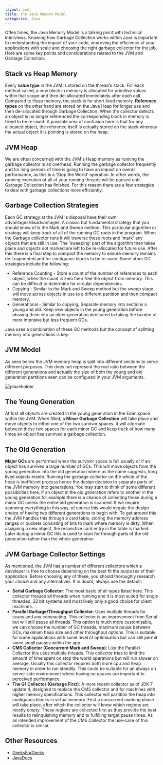 ```yaml
---
layout: post
title: The Java Memory Model
categories: Java
---
```


Often times, the Java Memory Model is a talking point with technical interviews. Knowing how Garbage Collection works within Java is important to understanding the impact of your code, improving the efficiency of your applications with scale and choosing the right garbage collector for the job. Here are some key points and considerations related to the JVM and Garbage Collection.

## Stack vs Heap Memory

Every <b>value type</b> in the JVM is stored on the thread's stack. For each method called, a new block in memory is allocated for primitive values within that scope and then de-allocated immediately after each call. Compared to Heap memory, the stack is for short lived memory. <b>Reference types</b> on the other hand are stored on the Java Heap for longer use and then de-allocated through Garbage Collection. When the collector detects an object is no longer referenced the corresponding block in memory is freed to be re-used. A possible area of confusion here is that for any allocated object, the reference itself is actually stored on the stack whereas the actual object it is pointing is stored on the heap.

## JVM Heap

We are often concerned with the JVM's Heap memory as running the garbage collector is an overhead. Running the garbage collector frequently and for long periods of time is going to have an impact on overall performance, as this is a 'Stop the World' operation. In other words, the running execution of all of your running threads will be paused until Garbage Collection has finished. For this reason there are a few strategies to deal with garbage collections more efficiently.

## Garbage Collection Strategies

Each GC strategy at the JVM 's disposal have their own advantages/disadvantages. A classic but fundamental strategy that you should know of is the Mark and Sweep method. This particular algorithm or strategy will keep track of all of the running GC roots in the program. When the Garbage collector runs it will traverse these roots and 'mark' any objects that are still in use. The 'sweeping' part of the algorithm then takes place and objects not marked are left to be re-allocated for future use. After this there is a final step to compact the memory to ensure memory remains de-fragmented and for contiguous blocks to be re-used. Some other GC strategies include the following:
<ul>
<li>Reference Counting - Store a count of the number of references to each object, when the count is zero then free the object from memory. This can be difficult to determine for circular dependencies. </li>
<li>Copying - Similar to the Mark and Sweep method but the sweep stage will move across objects in use to a different partition and then compact memory. </li>
<li>Generational - Similar to copying. Separate memory into sections a young and old. Keep new objects in the young generation before phasing them into an older generation dedicated to taking the burden of more intensive but less frequent GCs.</li>
</ul>

Java uses a combination of these GC methods but the concept of splitting memory into generations  is key.

## JVM Model

As seen below the JVM memory heap is split into different sections to serve different purposes. This does not represent the real ratio between the different generations and actually the size of both the young and old generation partitions seen can be configured in your JVM arguments. 

![placeholder]({{baseurl}}images/java_memory_model/java_memory_model.png "JVM Memory Model")

## The Young Generation

At first all objects are created in the young generation in the Eden space within the JVM. When filled, a <b>Minor Garbage Collection</b> will take place and move objects to either one of the two survivor spaces. It will alternate between these two spaces for each minor GC and keep track of how many times an object has survived a garbage collection.

## The Old Generation

<b>Major GCs</b> are performed when the survivor space is full usually or if an object has survived a large number of GCs. This will move objects from the young generation into the old generation where as the name suggests, long lived objects reside. Running the garbage collector on the whole of the heap is inefficient process hence the design decision to separate parts of the JVM memory into generations. You may start to think of some different possibilities here, if an object in the old generation refers to another in the young generation for example there is a chance of collecting those during a minor GC unless the entire old generation is scanned. If we require scanning everything in this way, of course this would negate the design choice of having two different generations to begin with. To get around this the JVM handles this through a card table, storing the memory address ranges or buckets consisting of bits to mark where memory is dirty. When assigning a new object, the respective card entry in the table is marked. Later during a minor GC this is used to scan for through parts of the old generation rather than the whole generation.

## JVM Garbage Collector Settings

As mentioned, the JVM has a number of different collectors which a developer is free to choose depending on the best fit the purposes of their application. Before choosing any of these, you should thoroughly research your choice and any alternatives. If in doubt, always use the default:

<ul>
<li>
<b>Serial Garbage Collector</b>: The most basic of all types listed here. This collector freezes all threads when running and it is most suited for single threaded, 32 bit systems and most likely only a good choice for client machines.
</li>
<li>
<b>Parallel Garbage/Throughput Collector</b>: Uses multiple threads for scans and any compacting. This collector is an improvement from Serial but will still pause all threads. This option is much more customisable, we can choose the number of GC threads, maximum pause between GCs, maximum heap size and other throughput options. This is suitable for some applications with some level of optimisation but can still permit some small pauses within the app.
</li>
<li><b>CMS Collector (Concurrent Mark and Sweep)</b>: Like the Parallel Collector this uses multiple threads. This collector tries to limit the amount of time spent on stop the world operations but will run slower on average. Usually this collector requires both more cpu and heap memory in order to run steadily. This could be suitable for an always on server side environment where having no pauses are important to perceived performance.
</li>
<li><b>The G1 Collector (Garbage First)</b>: A more recent collector as of JDK 7 update 4, designed to replace the CMS collector and for machines with higher memory specifications. This collector will partition the heap into contiguous blocks in virtual memory. First a concurrent marking phase will take place, after which the collector will know which regions are mostly empty. These regions are collected first as they provide the best results to relinquishing memory and to fulfilling target pause times. As an intended improvement of the CMS Collector the use-case of this collector is similar.
</li>
</ul>

## Other Resources
<ul>
<li><a href="https://www.geeksforgeeks.org/mark-and-sweep-garbage-collection-algorithm/">GeeksForGeeks</a>
</li>
<li><a href="https://docs.oracle.com/javase/9/gctuning/introduction-garbage-collection-tuning.htm#JSGCT-GUID-326EB4CF-8C8C-4267-8355-21AB04F0D304">JavaDocs</a>
</li>
</ul>
